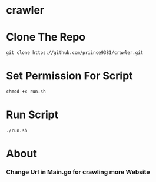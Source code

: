 # crawler

# Clone The Repo
```
git clone https://github.com/priince9381/crawler.git
```

# Set Permission For Script
```
chmod +x run.sh
```

# Run Script
```
./run.sh
```

# About
### Change Url in Main.go for crawling more Website
